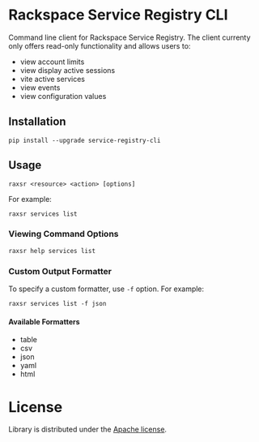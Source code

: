 # Rackspace Service Registry CLI

Command line client for Rackspace Service Registry. The client currenty
only offers read-only functionality and allows users to:

* view account limits
* view display active sessions
* vite active services
* view events
* view configuration values

## Installation

`pip install --upgrade service-registry-cli`

## Usage

`raxsr <resource> <action> [options]`

For example:

`raxsr services list`

### Viewing Command Options

`raxsr help services list`

### Custom Output Formatter

To specify a custom formatter, use `-f` option. For example:

`raxsr services list -f json`

#### Available Formatters

* table
* csv
* json
* yaml
* html

# License

Library is distributed under the [Apache license](http://www.apache.org/licenses/LICENSE-2.0.html).
